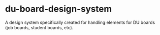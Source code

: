 # du-board-design-system
A design system specifically created for handling elements for DU boards (job boards, student boards, etc).
